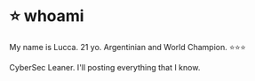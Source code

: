 # ⭐ whoami

My name is Lucca. 21 yo. Argentinian and World Champion.  ⭐⭐⭐

CyberSec Leaner. I'll posting everything that I know.


